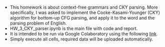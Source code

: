 - This homework is about context-free grammars and CKY parsing. More specifically, I was asked to implement the Cocke-Kasami-Younger (CKY) algorithm for bottom-up CFG parsing, and apply it to the word and the parsing problem of English.
- HW_3_CKY_parser.ipynb is the main file with code and report. 
- It is intended to be run via Google Colaboratory using the following [link](https://colab.research.google.com/github/tsimafeip/LCT-master-course/blob/main/UdS/Computational_Linguistics/HW3_CKY_parser/HW_3_CKY_parser.ipynb).
- Simply execute all cells, required data will be uploaded automatically.
